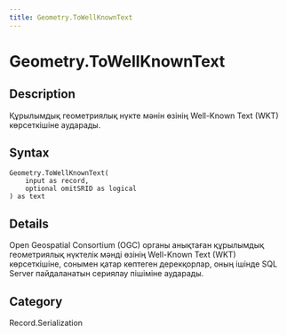 ```yaml
---
title: Geometry.ToWellKnownText
---
```


# Geometry.ToWellKnownText


## Description

Құрылымдық геометриялық нүкте мәнін өзінің Well-Known Text (WKT) көрсеткішіне аударады.


## Syntax

```powerquery
Geometry.ToWellKnownText(
    input as record,
    optional omitSRID as logical
) as text
```


## Details

Open Geospatial Consortium (OGC) органы анықтаған құрылымдық геометриялық нүктелік мәнді өзінің Well-Known Text (WKT) көрсеткішіне, сонымен қатар көптеген дерекқорлар, оның ішінде SQL Server пайдаланатын сериялау пішіміне аударады.



## Category
Record.Serialization
